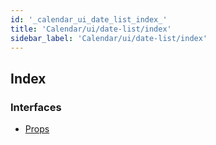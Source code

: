 ```yaml
---
id: '_calendar_ui_date_list_index_'
title: 'Calendar/ui/date-list/index'
sidebar_label: 'Calendar/ui/date-list/index'
---
```


## Index

### Interfaces

- [Props](../interfaces/_calendar_ui_date_list_index_.props.md)
